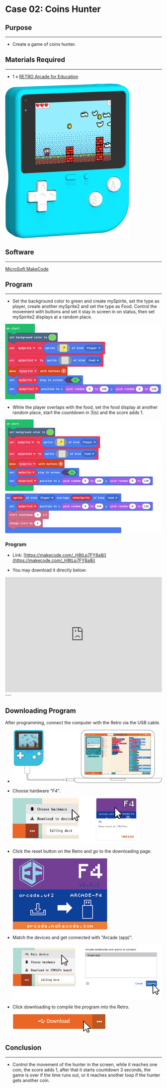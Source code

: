# Case 02: Coins Hunter 

## Purpose
---
- Create a game of coins hunter. 

## Materials Required 
---

- 1 x [RETRO Arcade for Education](https://www.elecfreaks.com/retro-arcade-for-education.html)



![](./images/retro-case-01-01.png)



## Software

---

[MicroSoft MakeCode](https://arcade.makecode.com/)


## Program

---

- Set the background color to green and create mySpirite, set the type as player, create another mySprite2 and set the type as Food. Control the movement with buttons and set it stay in screen in on status, then set mySpirite2 displays at a random place. 

![](./images/retro-case-06-01.png)


- While the player overlaps with the food, set the food display at another random place, start the countdown in 3(s) and the score adds 1.


![](./images/retro-case-06-02.png)

### Program
- Link: [https://makecode.com/_H8tLp7FY8a8i](https://makecode.com/_H8tLp7FY8a8i)

 


- You may download it directly below:

<div style="position:relative;height:calc(300px + 5em);width:100%;overflow:hidden;"><iframe style="position:absolute;top:0;left:0;width:100%;height:100%;" src="https://arcade.makecode.com/---codeembed#pub:_esMgCi9RYh0F" allowfullscreen="allowfullscreen" frameborder="0" sandbox="allow-scripts allow-same-origin"></iframe></div>
---



## Downloading Program 

After programming, connect the computer with the Retro via the USB cable.

- ![](./images/retro-case-01-10.png)

- Choose hardware "F4".

  ![](./images/retro-case-01-11.png)

  
- Click the reset button on the Retro and go to the downloading page. 

  ![](./images/retro-case-01-13.png)
  
  
- Match the devices and get connected with "Arcade (app)".

  ![](./images/retro-case-01-12.png)
  
- Click downloading to compile the program into the Retro. 

  ![](./images/retro-case-01-14.png)



## Conclusion
---
- Control the movement of the hunter in the screen, while it reaches one coin, the score adds 1, after that it starts countdown 3 seconds, the game is over if the time runs out, or it reaches another loop if the hunter gets another coin. 

